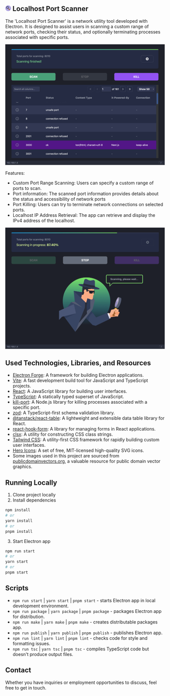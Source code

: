 ## <img src="./readme/icon.png" width="18" height="18" /> Localhost Port Scanner

The 'Localhost Port Scanner' is a network utility tool developed with Electron. It is designed to assist users in scanning a custom range of network ports, checking their status, and optionally terminating processes associated with specific ports.

![app preview](./readme/screenshot-scanning-finished.png)

Features:

-   Custom Port Range Scanning: Users can specify a custom range of ports to scan.
-   Port information: The scanned port information provides details about the status and accessibility of network ports
-   Port Killing: Users can try to terminate network connections on selected ports.
-   Localhost IP Address Retrieval: The app can retrieve and display the IPv4 address of the localhost.

![app preview](./readme/screenshot-scanning-in-progress.png)

## Used Technologies, Libraries, and Resources

-   [Electron Forge](https://www.electronforge.io/): A framework for building Electron applications.
-   [Vite](https://vitejs.dev/): A fast development build tool for JavaScript and TypeScript projects.
-   [React](https://reactjs.org/): A JavaScript library for building user interfaces.
-   [TypeScript](https://www.typescriptlang.org/): A statically typed superset of JavaScript.
-   [kill-port](https://www.npmjs.com/package/kill-port): A Node.js library for killing processes associated with a specific port.
-   [zod](https://github.com/colinhacks/zod): A TypeScript-first schema validation library.
-   [@tanstack/react-table](https://tanstack.com/table): A lightweight and extensible data table library for React.
-   [react-hook-form](https://react-hook-form.com/): A library for managing forms in React applications.
-   [clsx](https://www.npmjs.com/package/clsx): A utility for constructing CSS class strings.
-   [Tailwind CSS](https://tailwindcss.com/): A utility-first CSS framework for rapidly building custom user interfaces.
-   [Hero Icons](https://heroicons.com/): A set of free, MIT-licensed high-quality SVG icons.
-   Some images used in this project are sourced from [publicdomainvectors.org](https://publicdomainvectors.org/), a valuable resource for public domain vector graphics.

## Running Locally

1. Clone project locally
2. Install dependencies

```bash
npm install
# or
yarn install
# or
pnpm install
```

3. Start Electron app

```bash
npm run start
# or
yarn start
# or
pnpm start
```

## Scripts

-   `npm run start` | `yarn start` | `pnpm start` - starts Electron app in local development environment.
-   `npm run package` | `yarn package` | `pnpm package` - packages Electron app for distribution.
-   `npm run make` | `yarn make` | `pnpm make` - creates distributable packages app.
-   `npm run publish` | `yarn publish` | `pnpm publish` - publishes Electron app.
-   `npm run lint` | `yarn lint` | `pnpm lint` - checks code for style and formatting issues.
-   `npm run tsc` | `yarn tsc` | `pnpm tsc` - compiles TypeScript code but doesn't produce output files.

## Contact

Whether you have inquiries or employment opportunities to discuss, feel free to get in touch.
